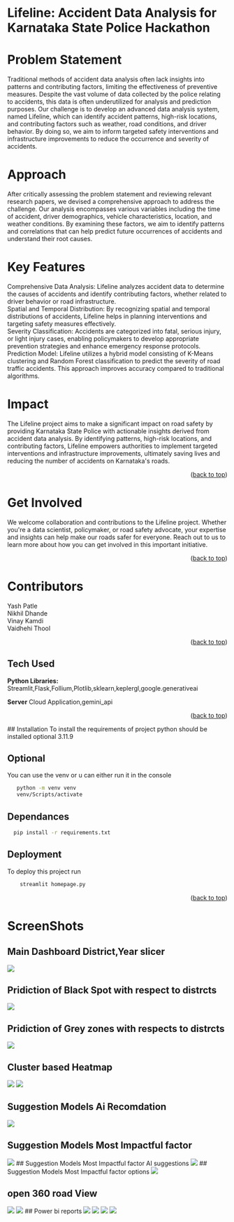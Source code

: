 
#  Lifeline: Accident Data Analysis for Karnataka State Police Hackathon

# Problem Statement
Traditional methods of accident data analysis often lack insights into patterns and contributing factors, limiting the effectiveness of preventive measures. Despite the vast volume of data collected by the police relating to accidents, this data is often underutilized for analysis and prediction purposes. Our challenge is to develop an advanced data analysis system, named Lifeline, which can identify accident patterns, high-risk locations, and contributing factors such as weather, road conditions, and driver behavior. By doing so, we aim to inform targeted safety interventions and infrastructure improvements to reduce the occurrence and severity of accidents.

# Approach
After critically assessing the problem statement and reviewing relevant research papers, we devised a comprehensive approach to address the challenge. Our analysis encompasses various variables including the time of accident, driver demographics, vehicle characteristics, location, and weather conditions. By examining these factors, we aim to identify patterns and correlations that can help predict future occurrences of accidents and understand their root causes.

# Key Features
Comprehensive Data Analysis: Lifeline analyzes accident data to determine the causes of accidents and identify contributing factors, whether related to driver behavior or road infrastructure. \
Spatial and Temporal Distribution: By recognizing spatial and temporal distributions of accidents, Lifeline helps in planning interventions and targeting safety measures effectively. \
Severity Classification: Accidents are categorized into fatal, serious injury, or light injury cases, enabling policymakers to develop appropriate prevention strategies and enhance emergency response protocols. \
Prediction Model: Lifeline utilizes a hybrid model consisting of K-Means clustering and Random Forest classification to predict the severity of road traffic accidents. This approach improves accuracy compared to traditional algorithms.
# Impact
The Lifeline project aims to make a significant impact on road safety by providing Karnataka State Police with actionable insights derived from accident data analysis. By identifying patterns, high-risk locations, and contributing factors, Lifeline empowers authorities to implement targeted interventions and infrastructure improvements, ultimately saving lives and reducing the number of accidents on Karnataka's roads.
<p align="right">(<a href="#readme-top">back to top</a>)</p>

# Get Involved
We welcome collaboration and contributions to the Lifeline project. Whether you're a data scientist, policymaker, or road safety advocate, your expertise and insights can help make our roads safer for everyone. Reach out to us to learn more about how you can get involved in this important initiative.
<p align="right">(<a href="#readme-top">back to top</a>)</p>

# Contributors

Yash Patle \
Nikhil Dhande \
Vinay Kamdi  \
Vaidhehi Thool 







<p align="right">(<a href="#readme-top">back to top</a>)</p>

## Tech Used


**Python Libraries:** Streamlit,Flask,Follium,Plotlib,sklearn,keplergl,google.generativeai

**Server** Cloud Application,gemini_api






<p align="right">(<a href="#readme-top">back to top</a>)</p>
## Installation 
To install the requirements of project python should be installed  optional 3.11.9

## Optional
You can use the venv or u can either run it in the console 

```bash
   python -m venv venv
   venv/Scripts/activate
```
## Dependances
```bash
  pip install -r requirements.txt
```



## Deployment

To deploy this project run

```bash
    streamlit homepage.py
```

<p align="right">(<a href="#readme-top">back to top</a>)</p>





# ScreenShots



## Main Dashboard  District,Year slicer
<img src="https://cdn.discordapp.com/attachments/1217137981337370805/1242522963732070483/Screenshot_2024-05-21_011357.png?ex=664e252f&is=664cd3af&hm=892c0dc7691002e42ea3e114b36418c5a2681581f9811eef7f5f9671e2442b74&">





## Pridiction of Black Spot with respect to distrcts
<img src="https://cdn.discordapp.com/attachments/1217137981337370805/1242525350286856284/image.png?ex=664e2768&is=664cd5e8&hm=d463b5df64da44f1d07344785d1639d019f139117694db45eaa6986a34679d18&">

## Pridiction of Grey zones with respects to distrcts
<img src="https://cdn.discordapp.com/attachments/1217137981337370805/1242531837944008794/Screenshot_183.png?ex=664e2d73&is=664cdbf3&hm=9ee77ff901a923aee433d3382a205c894ca8eca87e74f791c22db71b91d3339d&">

## Cluster based Heatmap
<img src="https://media.discordapp.net/attachments/1217137981337370805/1242529598852300921/Screenshot_179.png?ex=664e2b5d&is=664cd9dd&hm=92542a59966576f2b242600ab5be7a84029f40c98d4133e1f1fc7704aa0f26ca&=&format=webp&quality=lossless&width=1193&height=671">
<img src="https://media.discordapp.net/attachments/1217137981337370805/1242529600236683274/Screenshot_181.png?ex=664e2b5d&is=664cd9dd&hm=42dfdd61fddbd8b561cc8588259da7e5fa69d89ccfd0c65c8b36cd1e3ad8702d&=&format=webp&quality=lossless&width=1193&height=671">

## Suggestion Models Ai Recomdation
<img src="https://media.discordapp.net/attachments/1217137981337370805/1242522964591902780/Screenshot_2024-05-21_202848.png?ex=664e252f&is=664cd3af&hm=5b80a6ab57a5c073f3beb7b8a0e9d0b1c84010ec6e42820e150d1f8997ba50b8&=&format=webp&quality=lossless&width=1440&height=655">

## Suggestion Models Most Impactful factor
<img src="https://media.discordapp.net/attachments/1217137981337370805/1242522964109295698/Screenshot_2024-05-21_203201.png?ex=664e252f&is=664cd3af&hm=c759b2f2f230ce5dde096f07a87f7fa779367e712a89573303864282a987b2bd&=&format=webp&quality=lossless&width=1440&height=668">
## Suggestion Models Most Impactful factor AI suggestions
<img src="https://cdn.discordapp.com/attachments/1217137981337370805/1242529535895801936/suggestion_ai.png?ex=664e2b4e&is=664cd9ce&hm=1a57b8a80fe4c69c5e031fc2d0c182a32617c9180d6f0bf22dc900ede828aed7&">
## Suggestion Models Most Impactful factor options
<img src="https://cdn.discordapp.com/attachments/1217137981337370805/1242529690410025071/options.png?ex=664e2b73&is=664cd9f3&hm=081997027b78c4733651ef3265873654cd8800cd097f08c1bc02d756acc584bc&">

## open 360  road View


<img src="https://cdn.discordapp.com/attachments/1217137981337370805/1242532645972217866/image.png?ex=664e2e33&is=664cdcb3&hm=ad81204a3f8b3d3f9bbfe164b0e877803f8a582d6589ff92000f9ef36a6dcd91">

<img src="https://cdn.discordapp.com/attachments/1217137981337370805/1242532472462245969/image.png?ex=664e2e0a&is=664cdc8a&hm=6f40694209d01d829baeeb2e1a0b6317d8941d21252de5f91f2f0d53bbd7d4b1">
## Power bi reports

<img src="https://cdn.discordapp.com/attachments/1217137981337370805/1242522965871034369/Screenshot_2024-05-21_202352.png?ex=664e2530&is=664cd3b0&hm=b1b231cd13556535a34de317387ab223af8fd50bfc36ef3b7ed43e69c77a4997">

<img src="https://cdn.discordapp.com/attachments/1217137981337370805/1242522966567288983/Screenshot_2024-05-21_201703.png?ex=664e2530&is=664cd3b0&hm=1ba6800515071f0238d442e632fc16fc128a7ad906395f148332dae86fd1a367">

<img src="https://cdn.discordapp.com/attachments/1217137981337370805/1242522967271800933/Screenshot_2024-05-21_200913.png?ex=664e2530&is=664cd3b0&hm=8dfd86efaf2acf26ecf051626637191eadbca8b19cdf829863d376a9b5ff0809">

<img src="https://cdn.discordapp.com/attachments/1217137981337370805/1242522966206709920/Screenshot_2024-05-21_201800.png?ex=664e2530&is=664cd3b0&hm=2775d1948c68fbe3e1b65f7b840d5546cc030e6faade4b2bf809921ad05943c2">





